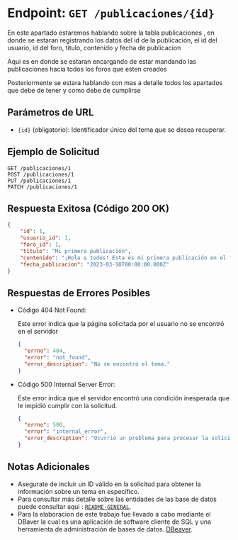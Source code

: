 # Endpoint: `GET /publicaciones/{id}`

En este apartado estaremos hablando sobre la tabla publicaciones , en donde se estaran registrando los datos del id de la publicación, el id del usuario, id del foro, titulo, contenido y fecha de publicacion

Aqui es en donde se estaran encargando de estar mandando las publicaciones hacia todos los foros que esten creados

Posteriormente se estara hablando con mas a detalle todos los apartados que debe de tener y como debe de cumplirse

## Parámetros de URL
- `{id}` (obligatorio): Identificador único del tema que se desea recuperar.

## Ejemplo de Solicitud
```http
GET /publicaciones/1
POST /publicaciones/1
PUT /publicaciones/1
PATCH /publicaciones/1
```

## Respuesta Exitosa (Código 200 OK)
```json
{
    "id": 1,
    "usuario_id": 1,
    "foro_id": 1,
    "titulo": "Mi primera publicación",
    "contenido": "¡Hola a todos! Esta es mi primera publicación en el foro general.",
    "fecha_publicacion": "2023-03-10T00:00:00.000Z"
}
```

## Respuestas de Errores Posibles
- Código 404 Not Found:

  Este error indica que la página solicitada por el usuario no se encontró en el servidor
  ```json
  {
    "errno": 404,
    "error": "not_found",
    "error_description": "No se encontró el tema."
  }
  ```

- Código 500 Internal Server Error:

  Este error indica que el servidor encontró una condición inesperada que le impidió cumplir con la solicitud.
  ```json
  {
    "errno": 500,
    "error": "internal_error",
    "error_description": "Ocurrió un problema para procesar la solicitud"
  }
  ``` 

## Notas Adicionales

- Asegurate de incluir un ID válido en la solicitud para obtener la información
  sobre un tema en específico.
- Para consultar más detalle sobre las entidades de las base de datos puede consultar aqui : [`README-GENERAL`](../../README.md).
- Para la elaboracion de este trabajo fue llevado a cabo mediante el DBaver la cual es una aplicación de software cliente de SQL y una herramienta de administración de bases de datos. [DBeaver](https://dbeaver.io).